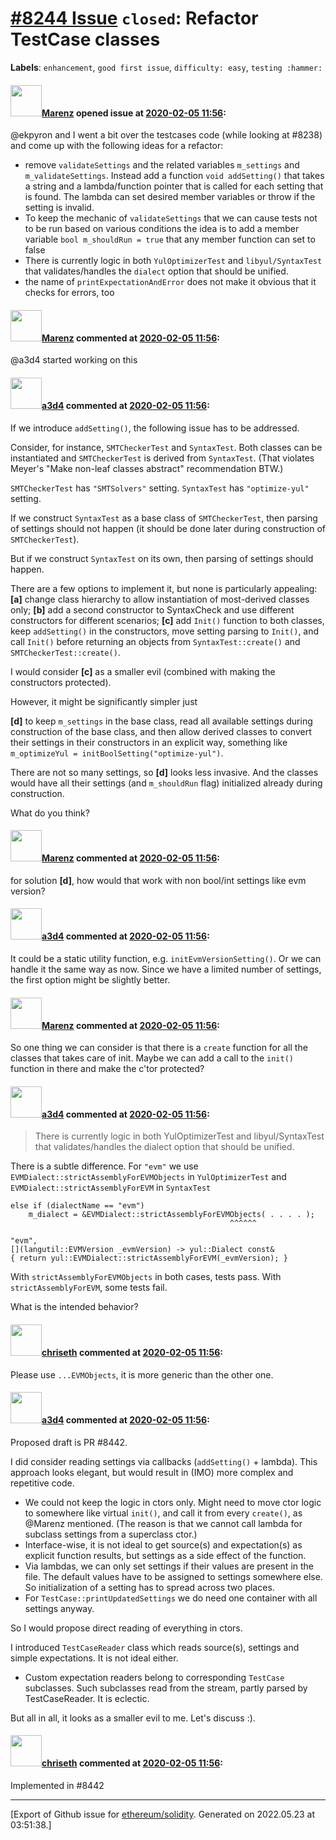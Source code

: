 # [\#8244 Issue](https://github.com/ethereum/solidity/issues/8244) `closed`: Refactor TestCase classes
**Labels**: `enhancement`, `good first issue`, `difficulty: easy`, `testing :hammer:`


#### <img src="https://avatars.githubusercontent.com/u/424752?u=038e104b849efd16f076b671ef6c46af7073bfa7&v=4" width="50">[Marenz](https://github.com/Marenz) opened issue at [2020-02-05 11:56](https://github.com/ethereum/solidity/issues/8244):

@ekpyron and I went a bit over the testcases code (while looking at #8238) and come up with the following ideas for a refactor:

* remove `validateSettings` and the related variables `m_settings` and `m_validateSettings`. Instead add a function `void addSetting()` that takes a string and a lambda/function pointer that is called for each setting that is found. The lambda can set desired member variables or throw if the setting is invalid.
* To keep the mechanic of `validateSettings` that we can cause tests not to be run based on various conditions the idea is to add a member variable `bool m_shouldRun = true` that any member function can set to false
* There is currently logic in both `YulOptimizerTest` and `libyul/SyntaxTest` that validates/handles the `dialect` option that should be unified.
* the name of `printExpectationAndError` does not make it obvious that it checks for errors, too


#### <img src="https://avatars.githubusercontent.com/u/424752?u=038e104b849efd16f076b671ef6c46af7073bfa7&v=4" width="50">[Marenz](https://github.com/Marenz) commented at [2020-02-05 11:56](https://github.com/ethereum/solidity/issues/8244#issuecomment-587392147):

@a3d4 started working on this

#### <img src="https://avatars.githubusercontent.com/u/60588784?v=4" width="50">[a3d4](https://github.com/a3d4) commented at [2020-02-05 11:56](https://github.com/ethereum/solidity/issues/8244#issuecomment-588530535):

If we introduce `addSetting()`, the following issue has to be addressed.

Consider, for instance, `SMTCheckerTest` and `SyntaxTest`. Both classes can be instantiated and `SMTCheckerTest` is derived from `SyntaxTest`. (That violates Meyer's "Make non-leaf classes abstract" recommendation BTW.)

`SMTCheckerTest` has `"SMTSolvers"` setting. `SyntaxTest` has `"optimize-yul"` setting.

If we construct `SyntaxTest` as a base class of `SMTCheckerTest`, then parsing of settings should not happen (it should be done later during construction of `SMTCheckerTest`).

But if we construct `SyntaxTest` on its own, then parsing of settings should happen.

There are a few options to implement it, but none is particularly appealing:
**[a]** change class hierarchy to allow instantiation of most-derived classes only;
**[b]** add a second constructor to SyntaxCheck and use different constructors for different scenarios;
**[c]** add `Init()` function to both classes, keep `addSetting()` in the constructors, move setting parsing to `Init()`, and call `Init()` before returning an objects from `SyntaxTest::create()` and `SMTCheckerTest::create()`.

I would consider **[c]** as a smaller evil (combined with making the constructors protected).

However, it might be significantly simpler just

**[d]** to keep `m_settings` in the base class, read all available settings during construction of the base class, and then allow derived classes to convert their settings in their constructors in an explicit way, something like `m_optimizeYul = initBoolSetting("optimize-yul")`.

There are not so many settings, so **[d]** looks less invasive. And the classes would have all their settings (and `m_shouldRun` flag) initialized already during construction.

What do you think?

#### <img src="https://avatars.githubusercontent.com/u/424752?u=038e104b849efd16f076b671ef6c46af7073bfa7&v=4" width="50">[Marenz](https://github.com/Marenz) commented at [2020-02-05 11:56](https://github.com/ethereum/solidity/issues/8244#issuecomment-589087520):

for solution **[d]**, how would that work with non bool/int settings like evm version?

#### <img src="https://avatars.githubusercontent.com/u/60588784?v=4" width="50">[a3d4](https://github.com/a3d4) commented at [2020-02-05 11:56](https://github.com/ethereum/solidity/issues/8244#issuecomment-589167989):

It could be a static utility function, e.g. `initEvmVersionSetting()`. Or we can handle it the same way as now. Since we have a limited number of settings, the first option might be slightly better.

#### <img src="https://avatars.githubusercontent.com/u/424752?u=038e104b849efd16f076b671ef6c46af7073bfa7&v=4" width="50">[Marenz](https://github.com/Marenz) commented at [2020-02-05 11:56](https://github.com/ethereum/solidity/issues/8244#issuecomment-591423311):

So one thing we can consider is that there is a `create` function for all the classes that takes care of init. Maybe we can add a call to the `init()` function in there and make the c'tor protected?

#### <img src="https://avatars.githubusercontent.com/u/60588784?v=4" width="50">[a3d4](https://github.com/a3d4) commented at [2020-02-05 11:56](https://github.com/ethereum/solidity/issues/8244#issuecomment-595981179):

> There is currently logic in both YulOptimizerTest and libyul/SyntaxTest that validates/handles the dialect option that should be unified.

There is a subtle difference. For `"evm"` we use 
`EVMDialect::strictAssemblyForEVMObjects` in `YulOptimizerTest` and 
`EVMDialect::strictAssemblyForEVM` in `SyntaxTest`
```
else if (dialectName == "evm")
    m_dialect = &EVMDialect::strictAssemblyForEVMObjects( . . . . );
                                                 ^^^^^^
```

```
"evm",
[](langutil::EVMVersion _evmVersion) -> yul::Dialect const&
{ return yul::EVMDialect::strictAssemblyForEVM(_evmVersion); }
```

With `strictAssemblyForEVMObjects` in both cases, tests pass. With `strictAssemblyForEVM`, some tests fail.

What is the intended behavior?

#### <img src="https://avatars.githubusercontent.com/u/9073706?v=4" width="50">[chriseth](https://github.com/chriseth) commented at [2020-02-05 11:56](https://github.com/ethereum/solidity/issues/8244#issuecomment-596233682):

Please use `...EVMObjects`, it is more generic than the other one.

#### <img src="https://avatars.githubusercontent.com/u/60588784?v=4" width="50">[a3d4](https://github.com/a3d4) commented at [2020-02-05 11:56](https://github.com/ethereum/solidity/issues/8244#issuecomment-596271514):

Proposed draft is PR #8442.

I did consider reading settings via callbacks (`addSetting()` + lambda). This approach looks elegant, but would result in (IMO) more complex and repetitive code.

* We could not keep the logic in ctors only. Might need to move ctor logic to somewhere like virtual `init()`, and call it from every `create()`, as @Marenz mentioned. (The reason is that we cannot call lambda for subclass settings from a superclass ctor.)
* Interface-wise, it is not ideal to get source(s) and expectation(s) as explicit function results, but settings as a side effect of the function.
* Via lambdas, we can only set settings if their values are present in the file. The default values have to be assigned to settings somewhere else. So initialization of a setting has to spread across two places.
* For `TestCase::printUpdatedSettings` we do need one container with all settings anyway.

So I would propose direct reading of everything in ctors.

I introduced `TestCaseReader` class which reads source(s), settings and simple expectations. It is not ideal either.

* Custom expectation readers belong to corresponding `TestCase` subclasses. Such subclasses read from the stream, partly parsed by TestCaseReader. It is eclectic.

But all in all, it looks as a smaller evil to me. Let's discuss :).

#### <img src="https://avatars.githubusercontent.com/u/9073706?v=4" width="50">[chriseth](https://github.com/chriseth) commented at [2020-02-05 11:56](https://github.com/ethereum/solidity/issues/8244#issuecomment-601014580):

Implemented in #8442


-------------------------------------------------------------------------------



[Export of Github issue for [ethereum/solidity](https://github.com/ethereum/solidity). Generated on 2022.05.23 at 03:51:38.]
